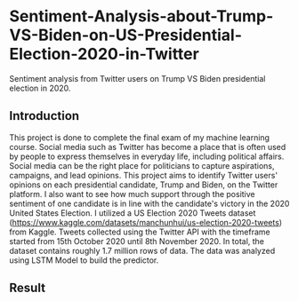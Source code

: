 # Sentiment-Analysis-about-Trump-VS-Biden-on-US-Presidential-Election-2020-in-Twitter
Sentiment analysis from Twitter users on Trump VS Biden presidential election in 2020.

## Introduction
This project is done to complete the final exam of my machine learning course. Social media such as Twitter has become a place that is often used by people to express themselves in everyday life, including political affairs. Social media can be the right place for politicians to capture aspirations, campaigns, and lead opinions. This project aims to identify Twitter users' opinions on each presidential candidate, Trump and Biden, on the Twitter platform. I also want to see how much support through the positive sentiment of one candidate is in line with the candidate's victory in the 2020 United States Election.
I utilized a US Election 2020 Tweets dataset (https://www.kaggle.com/datasets/manchunhui/us-election-2020-tweets) from Kaggle. Tweets collected using the Twitter API with the timeframe started from 15th October 2020 until 8th November 2020. In total, the dataset contains roughly 1.7 million rows of data. The data was analyzed using LSTM Model to build the predictor. 

## Result
